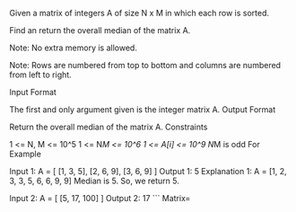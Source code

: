 Given a matrix of integers A of size N x M in which each row is sorted.

Find an return the overall median of the matrix A.

Note: No extra memory is allowed.

Note: Rows are numbered from top to bottom and columns are numbered from left to right.




Input Format

The first and only argument given is the integer matrix A.
Output Format

Return the overall median of the matrix A.
Constraints

1 <= N, M <= 10^5
1 <= N*M  <= 10^6
1 <= A[i] <= 10^9
N*M is odd
For Example

Input 1:
    A = [   [1, 3, 5],
            [2, 6, 9],
            [3, 6, 9]   ]
Output 1:
    5
Explanation 1:
    A = [1, 2, 3, 3, 5, 6, 6, 9, 9]
    Median is 5. So, we return 5.

Input 2:
    A = [   [5, 17, 100]    ]
Output 2:
    17 ``` Matrix=
